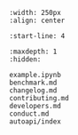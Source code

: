 ```{image} _static/logo.png
:width: 250px
:align: center
```

```{include} ../../README.md
:start-line: 4
```

```{toctree}
:maxdepth: 1
:hidden:

example.ipynb
benchmark.md
changelog.md
contributing.md
developers.md
conduct.md
autoapi/index
```
